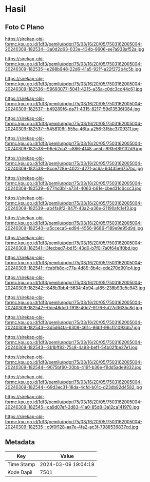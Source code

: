 # Hasil

## Foto C Plano

https://sirekap-obj-formc.kpu.go.id/1df3/pemilu/pdpr/75/03/16/20/05/7503162005004-20240309-182534--3a0d2d63-033e-434b-9606-ee7a938af52a.jpg

https://sirekap-obj-formc.kpu.go.id/1df3/pemilu/pdpr/75/03/16/20/05/7503162005004-20240309-182535--e288b948-22d6-41a5-921f-a22f272b4c5b.jpg

https://sirekap-obj-formc.kpu.go.id/1df3/pemilu/pdpr/75/03/16/20/05/7503162005004-20240309-182536--59693077-5041-4215-a35a-c0dc3cd44c61.jpg

https://sirekap-obj-formc.kpu.go.id/1df3/pemilu/pdpr/75/03/16/20/05/7503162005004-20240309-182537--b49289f6-da71-4315-8217-59d13536f084.jpg

https://sirekap-obj-formc.kpu.go.id/1df3/pemilu/pdpr/75/03/16/20/05/7503162005004-20240309-182537--5458106f-555a-46fa-a256-3f5bc3709311.jpg

https://sirekap-obj-formc.kpu.go.id/1df3/pemilu/pdpr/75/03/16/20/05/7503162005004-20240309-182538--96eb2da2-c886-4148-ae5b-993ef89132d9.jpg

https://sirekap-obj-formc.kpu.go.id/1df3/pemilu/pdpr/75/03/16/20/05/7503162005004-20240309-182538--8cce728e-4022-427f-ac6a-6d435e6757bc.jpg

https://sirekap-obj-formc.kpu.go.id/1df3/pemilu/pdpr/75/03/16/20/05/7503162005004-20240309-182539--8774d3b1-a734-4063-b61e-cbed31c6ccc3.jpg

https://sirekap-obj-formc.kpu.go.id/1df3/pemilu/pdpr/75/03/16/20/05/7503162005004-20240309-182539--ab4fa9f2-847f-43a2-a36e-21190afc1ef3.jpg

https://sirekap-obj-formc.kpu.go.id/1df3/pemilu/pdpr/75/03/16/20/05/7503162005004-20240309-182540--a5cceca5-ed94-4556-9686-f189e9e95d9d.jpg

https://sirekap-obj-formc.kpu.go.id/1df3/pemilu/pdpr/75/03/16/20/05/7503162005004-20240309-182541--3fecbed7-bd15-43d0-b7f0-7a0f64e1f0bd.jpg

https://sirekap-obj-formc.kpu.go.id/1df3/pemilu/pdpr/75/03/16/20/05/7503162005004-20240309-182541--fcabfb8c-c77a-4d89-8b4c-cde270d901c4.jpg

https://sirekap-obj-formc.kpu.go.id/1df3/pemilu/pdpr/75/03/16/20/05/7503162005004-20240309-182542--848b3bb4-5634-4b94-af85-238b93c5c943.jpg

https://sirekap-obj-formc.kpu.go.id/1df3/pemilu/pdpr/75/03/16/20/05/7503162005004-20240309-182542--0de46dc0-f918-40d7-9f76-5d27d3635c8d.jpg

https://sirekap-obj-formc.kpu.go.id/1df3/pemilu/pdpr/75/03/16/20/05/7503162005004-20240309-182543--3d5d64fa-6308-461c-86bf-99cf51093db7.jpg

https://sirekap-obj-formc.kpu.go.id/1df3/pemilu/pdpr/75/03/16/20/05/7503162005004-20240309-182543--3b1bff82-75c8-4a98-bef1-54b02fbe27e1.jpg

https://sirekap-obj-formc.kpu.go.id/1df3/pemilu/pdpr/75/03/16/20/05/7503162005004-20240309-182544--9075bf60-30bb-419f-b36e-f9dd5ade9832.jpg

https://sirekap-obj-formc.kpu.go.id/1df3/pemilu/pdpr/75/03/16/20/05/7503162005004-20240309-182544--69d3ec31-18da-4cfd-b01c-d23db92d4582.jpg

https://sirekap-obj-formc.kpu.go.id/1df3/pemilu/pdpr/75/03/16/20/05/7503162005004-20240309-182545--ca9d07ef-3d83-41a0-85d8-3a12ca141970.jpg

https://sirekap-obj-formc.kpu.go.id/1df3/pemilu/pdpr/75/03/16/20/05/7503162005004-20240309-182535--c9f0f128-aa7e-4fa2-ac3f-7988536837cd.jpg


## Metadata

| Key        | Value               |
| ---------- | ------------------- |
| Time Stamp | 2024-03-09 19:04:19 |
| Kode Dapil | 7501                |



